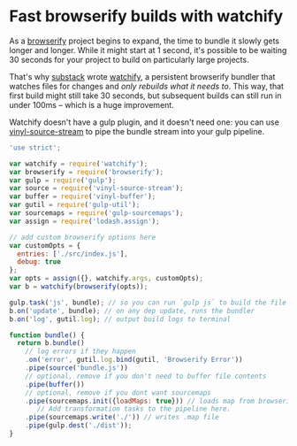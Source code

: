 # Fast browserify builds with watchify

As a [browserify](http://github.com/substack/node-browserify) project begins to expand, the time to bundle it slowly gets longer and longer. While it might start at 1 second, it's possible to be waiting 30 seconds for your project to build on particularly large projects.

That's why [substack](http://github.com/substack) wrote [watchify](http://github.com/substack/watchify), a persistent browserify bundler that watches files for changes and *only rebuilds what it needs to*. This way, that first build might still take 30 seconds, but subsequent builds can still run in under 100ms – which is a huge improvement.

Watchify doesn't have a gulp plugin, and it doesn't need one: you can use [vinyl-source-stream](http://github.com/hughsk/vinyl-source-stream) to pipe the bundle stream into your gulp pipeline.

``` javascript
'use strict';

var watchify = require('watchify');
var browserify = require('browserify');
var gulp = require('gulp');
var source = require('vinyl-source-stream');
var buffer = require('vinyl-buffer');
var gutil = require('gulp-util');
var sourcemaps = require('gulp-sourcemaps');
var assign = require('lodash.assign');

// add custom browserify options here
var customOpts = {
  entries: ['./src/index.js'],
  debug: true
};
var opts = assign({}, watchify.args, customOpts);
var b = watchify(browserify(opts));

gulp.task('js', bundle); // so you can run `gulp js` to build the file
b.on('update', bundle); // on any dep update, runs the bundler
b.on('log', gutil.log); // output build logs to terminal

function bundle() {
  return b.bundle()
    // log errors if they happen
    .on('error', gutil.log.bind(gutil, 'Browserify Error'))
    .pipe(source('bundle.js'))
    // optional, remove if you don't need to buffer file contents
    .pipe(buffer())
    // optional, remove if you dont want sourcemaps
    .pipe(sourcemaps.init({loadMaps: true})) // loads map from browserify file
       // Add transformation tasks to the pipeline here.
    .pipe(sourcemaps.write('./')) // writes .map file
    .pipe(gulp.dest('./dist'));
}
```
